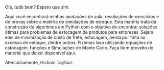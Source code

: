 Olá, tudo bem? Espero que sim.

Aqui você encontrará minhas anotações de aula, resoluções de exercícios e de provas sobre a matéria de simulações de estoque. Esta matéria trata da construção de algoritmos em Python com o objetivo de encontrar soluções ótimas para problemas de estocagem de produtos para empresas. Sejam eles de minimização de custo de frete, estocagem, perda por falta ou excesso de estoque, dentre outros. Fizemos isso utilizando equações de estocagem, funções e Simulações de Monte Carlo. Faça bom proveito do material que deixei disponível aqui.

Atenciosamente, Hicham Tayfour.
